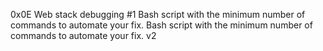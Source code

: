 0x0E Web stack debugging #1 
Bash script with the minimum number of commands to automate your fix.
Bash script with the minimum number of commands to automate your fix. v2

